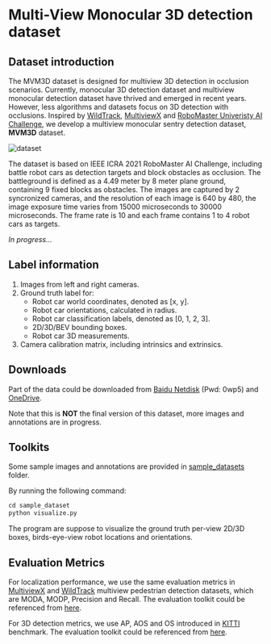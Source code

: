# Multi-View Monocular 3D detection dataset

## Dataset introduction

The MVM3D dataset is designed for multiview 3D detection in occlusion scenarios. Currently, monocular 3D detection dataset and multiview monocular detection dataset have thrived and emerged in recent years. However, less algorithms and datasets focus on 3D detection with occlusions. Inspired by [WildTrack](https://www.epfl.ch/labs/cvlab/data/data-wildtrack/), [MultiviewX](https://github.com/hou-yz/MultiviewX) and [RoboMaster Univeristy AI Challenge](https://www.robomaster.com/en-US/robo/icra), we develop a multiview monocular sentry detection dataset, **MVM3D** dataset.

![dataset](misc/dataset.png)

The dataset is based on IEEE ICRA 2021 RoboMaster AI Challenge, including battle robot cars as detection targets and block obstacles as occlusion. The battleground is defined as a 4.49 meter by 8 meter plane ground, containing 9 fixed blocks as obstacles. The images are captured by 2 syncronized cameras, and the resolution of each image is 640 by 480, the image exposure time varies from 15000 microseconds to 30000 microseconds. The frame rate is 10 and each frame contains 1 to 4 robot cars as targets. 

*In progress...*

## Label information

1. Images from left and right cameras.
2. Ground truth label for:
   - Robot car world coordinates, denoted as [x, y].
   - Robot car orientations, calculated in radius.
   - Robot car classification labels, denoted as [0, 1, 2, 3].
   - 2D/3D/BEV bounding boxes.
   - Robot car 3D measurements.
3. Camera calibration matrix, including intrinsics and extrinsics.

## Downloads

Part of the data could be downloaded from [Baidu Netdisk](https://pan.baidu.com/s/1cL16r0gNa3lVBBdD-BaCTA) (Pwd: 0wp5) and [OneDrive](https://anu365-my.sharepoint.com/:u:/g/personal/u7170273_anu_edu_au/EZMfq2ku37NGtTTPK0Yn6ZEBjcaw-RTVqomjFp7W60NPUw?e=3v5muZ).

Note that this is **NOT** the final version of this dataset, more images and annotations are in progress.

## Toolkits

Some sample images and annotations are provided in [sample_datasets](sample_datasets/) folder.

By running the following command:

```markdown
cd sample_dataset
python visualize.py
```

The program are suppose to visualize the ground truth per-view 2D/3D boxes, birds-eye-view robot locations and orientations.

## Evaluation Metrics

For localization performance, we use the same evaluation metrics in [MultiviewX](https://github.com/hou-yz/MultiviewX) and [WildTrack](https://www.epfl.ch/labs/cvlab/data/data-wildtrack/) multiview pedestrian detection datasets, which are MODA, MODP, Precision and Recall. The evaluation toolkit could be referenced from [here](https://github.com/hou-yz/MVDet/tree/master/multiview_detector/evaluation).

For 3D detection metrics, we use AP, AOS and OS introduced in [KITTI](https://projet.liris.cnrs.fr/imagine/pub/proceedings/CVPR2012/data/papers/424_O3C-04.pdf) benchmark. The evaluation toolkit could be referenced from [here](https://www.mathworks.com/help/vision/ref/evaluatedetectionaos.html).


